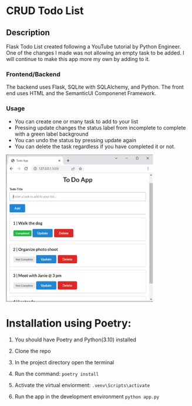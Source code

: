 # CRUD Todo List

## Description
Flask Todo List created following a YouTube tutorial by Python Engineer.
One of the changes I made was not allowing an empty task to be added.
I will continue to make this app more my own by adding to it.

### Frontend/Backend
The backend uses Flask, SQLite with SQLAlchemy, and Python. 
The front end uses HTML and the SemanticUI Componenet Framework.

### Usage
- You can create one or many task to add to your list
- Pressing update changes the status label from incomplete to complete with a green label background
- You can undo the status by pressing update again
- You can delete the task regardless if you have completed it or not.

<img src="img\todo-list.png" width="400" height="400">

# Installation using Poetry:
1. You should have Poetry and Python(3.10) installed  
2. Clone the repo
3. In the project directory open the terminal
4. Run the command:
``` poetry install ```

5. Activate the virtual enviorment:
``` .venv\Scripts\activate ```

6. Run the app in the development environment
``` python app.py ```